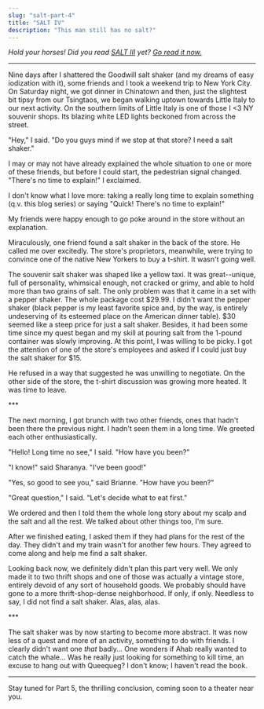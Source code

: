 ```yaml
---
slug: "salt-part-4"
title: "SALT IV"
description: "This man still has no salt?"
---
```


_Hold your horses! Did you read [SALT III](/salt-part-3) yet? [Go read it now.](/salt-part-3)_

---

Nine days after I shattered the Goodwill salt shaker (and my dreams of easy iodization with it), some friends and I took a weekend trip to New York City.
On Saturday night, we got dinner in Chinatown and then, just the slightest bit tipsy
from our Tsingtaos, we began walking uptown towards Little Italy to our next activity.
On the southern limits of Little Italy is one of those I <3 NY
souvenir shops. Its blazing white LED lights beckoned from across the street.

"Hey," I said. "Do you guys mind if we stop at that store? I need a salt shaker."

I may or may not have already explained the whole situation to one or more of these friends, but before I could start, the pedestrian signal changed. "There's no time to explain!" I exclaimed.

I don't know what I love more: taking a really long time to explain something (q.v.
this blog series) or saying "Quick! There's no time to explain!"

My friends were happy enough to go poke around in the store without an explanation.

Miraculously, one friend found a salt shaker in the back of the store. He called
me over excitedly. The store's proprietors, meanwhile, were trying to convince one of
the native New Yorkers to buy a t-shirt. It wasn't going well.

The souvenir salt shaker was shaped like a yellow taxi. It was great--unique, full of
personality, whimsical enough, not cracked or grimy, and able to hold more than
two grains of salt. The only problem was that it came in a set with a pepper shaker.
The whole package cost $29.99. I didn't want the pepper shaker (black pepper is my
least favorite spice and, by the way, is entirely undeserving of its esteemed place on the American
dinner table). $30 seemed like a steep price for just a salt shaker. Besides, it had been
some time since my quest began and my skill at pouring salt from the 1-pound container
was slowly improving. At this point, I was willing to be picky. I got the attention of
one of the store's employees and asked if I could just buy the salt shaker for $15.

He refused in a way that suggested he was unwilling to negotiate. On the other
side of the store, the t-shirt discussion was growing more heated. It was time to leave.

\*\*\*

The next morning, I got brunch with two other friends, ones that hadn't been there the
previous night. I hadn't seen them in a long time. We greeted each other enthusiastically.

"Hello! Long time no see," I said. "How have you been?"

"I know!" said Sharanya. "I've been good!"

"Yes, so good to see you," said Brianne. "How have you been?"

"Great question," I said. "Let's decide what to eat first."

We ordered and then I told them the whole long story about my scalp and the salt and
all the rest. We talked about other things too, I'm sure.

After we finished eating, I asked them if they had plans for the rest of the day.
They didn't and my train wasn't for another few hours. They agreed to come along and
help me find a salt shaker.

Looking back now, we definitely didn't plan this part very well. We only made it
to two thrift shops and one of those was actually a vintage store, entirely devoid
of any sort of household goods. We probably should have gone to a more thrift-shop-dense
neighborhood. If only, if only. Needless to say, I did not find a salt shaker. Alas, alas,
alas.

\*\*\*

The salt shaker was by now starting to become more abstract. It was now less
of a quest and more of an activity, something to do with friends. I clearly didn't want
one _that_ badly... One wonders if Ahab really wanted to catch the whale... Was he really
just looking for something to kill time, an excuse to hang out with Queequeg? I don't
know; I haven't read the book.


---


Stay tuned for Part 5, the thrilling conclusion, coming soon to a theater near you.
